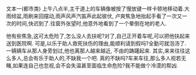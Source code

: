 文本一(都市类)
上午八点半,主干道上的车辆像被按了慢放键一样卡顿地移动着.大雨倾盆,雨刷来回摆动,雨声风声汽笛声此起彼伏,
卢爽焦急地抬起手看了一次又一次的时间,快迟到了.往窗外张望时,他意外地看到了一个晕倒在地的老人.

他有些焦急,这可太危险了,怎么没人去扶呢?对了,自己正开着车呢,可以把他扶起来送到医院啊.
可是,以乐于助人救死扶伤的理由,能顺利请到假吗?全勤可就泡汤了.
一辆辆车从那人身旁划过,他也离那人越来越近,
不由的踌躇起来.
其实,来来往往这么多人,总会有乐于助人的,不缺我一个吧.
真的不缺吗?车来车往,那么多人视若无睹,如果连自己也忽视,会不会失温甚至面临生命危险?我不能做个冷漠的帮凶.
